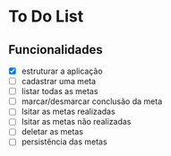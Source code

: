 # To Do List

## Funcionalidades

- [x] estruturar a aplicação
- [ ] cadastrar uma meta
- [ ] listar todas as metas
- [ ] marcar/desmarcar conclusão da meta
- [ ] lsitar as metas realizadas
- [ ] lsitar as metas não realizadas
- [ ] deletar as metas
- [ ] persistência das metas
